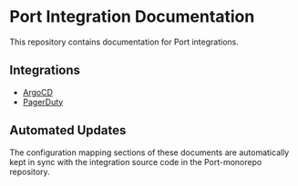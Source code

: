 # Port Integration Documentation

This repository contains documentation for Port integrations.

## Integrations

- [ArgoCD](argocd.md)
- [PagerDuty](pagerduty.md)

## Automated Updates

The configuration mapping sections of these documents are automatically kept in sync with the integration source code in the Port-monorepo repository.